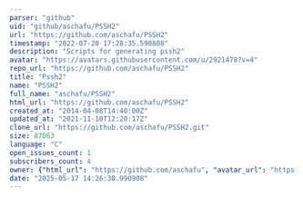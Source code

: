 ```yaml
---
parser: "github"
uid: "github/aschafu/PSSH2"
url: "https://github.com/aschafu/PSSH2"
timestamp: "2022-07-20 17:28:35.590808"
description: "Scripts for generating pssh2"
avatar: "https://avatars.githubusercontent.com/u/2921478?v=4"
repo_url: "https://github.com/aschafu/PSSH2"
title: "Pssh2"
name: "PSSH2"
full_name: "aschafu/PSSH2"
html_url: "https://github.com/aschafu/PSSH2"
created_at: "2014-04-08T14:40:00Z"
updated_at: "2021-11-10T12:20:17Z"
clone_url: "https://github.com/aschafu/PSSH2.git"
size: 87063
language: "C"
open_issues_count: 1
subscribers_count: 4
owner: {"html_url": "https://github.com/aschafu", "avatar_url": "https://avatars.githubusercontent.com/u/2921478?v=4", "login": "aschafu", "type": "User"}
date: "2025-05-17 14:26:30.990908"
---
```

